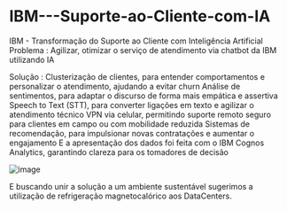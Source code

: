 # IBM---Suporte-ao-Cliente-com-IA
IBM - Transformação do Suporte ao Cliente com Inteligência Artificial
Problema :
Agilizar, otimizar o serviço de atendimento via chatbot da IBM utilizando IA

Solução :
 Clusterização de clientes, para entender comportamentos e personalizar o atendimento, ajudando a evitar churn
 Análise de sentimentos, para adaptar o discurso de forma mais empática e assertiva
 Speech to Text (STT), para converter ligações em texto e agilizar o atendimento técnico
 VPN via celular, permitindo suporte remoto seguro para clientes em campo ou com mobilidade reduzida
 Sistemas de recomendação, para impulsionar novas contratações e aumentar o engajamento
 E a apresentação dos dados foi feita com o IBM Cognos Analytics, garantindo clareza para os tomadores de decisão

 ![image](https://github.com/user-attachments/assets/2473ff8c-d937-4da6-b337-26c458fb11d7)

E buscando unir a solução a um ambiente sustentável sugerimos a utilização de refrigeração magnetocalórico aos DataCenters.
 
